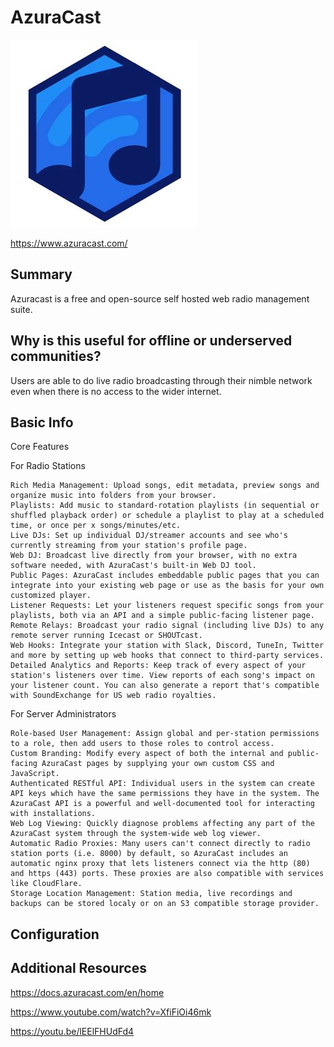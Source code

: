 # AzuraCast

![Service Logo](azuracast.jpg)

https://www.azuracast.com/


## Summary

Azuracast is a free and open-source self hosted web radio management suite.

## Why is this useful for offline or underserved communities?

Users are able to do live radio broadcasting through their nimble network even when there is no access to the wider internet. 

## Basic Info

Core Features

For Radio Stations

    Rich Media Management: Upload songs, edit metadata, preview songs and organize music into folders from your browser.
    Playlists: Add music to standard-rotation playlists (in sequential or shuffled playback order) or schedule a playlist to play at a scheduled time, or once per x songs/minutes/etc.
    Live DJs: Set up individual DJ/streamer accounts and see who's currently streaming from your station's profile page.
    Web DJ: Broadcast live directly from your browser, with no extra software needed, with AzuraCast's built-in Web DJ tool.
    Public Pages: AzuraCast includes embeddable public pages that you can integrate into your existing web page or use as the basis for your own customized player.
    Listener Requests: Let your listeners request specific songs from your playlists, both via an API and a simple public-facing listener page.
    Remote Relays: Broadcast your radio signal (including live DJs) to any remote server running Icecast or SHOUTcast.
    Web Hooks: Integrate your station with Slack, Discord, TuneIn, Twitter and more by setting up web hooks that connect to third-party services.
    Detailed Analytics and Reports: Keep track of every aspect of your station's listeners over time. View reports of each song's impact on your listener count. You can also generate a report that's compatible with SoundExchange for US web radio royalties.

For Server Administrators

    Role-based User Management: Assign global and per-station permissions to a role, then add users to those roles to control access.
    Custom Branding: Modify every aspect of both the internal and public-facing AzuraCast pages by supplying your own custom CSS and JavaScript.
    Authenticated RESTful API: Individual users in the system can create API keys which have the same permissions they have in the system. The AzuraCast API is a powerful and well-documented tool for interacting with installations.
    Web Log Viewing: Quickly diagnose problems affecting any part of the AzuraCast system through the system-wide web log viewer.
    Automatic Radio Proxies: Many users can't connect directly to radio station ports (i.e. 8000) by default, so AzuraCast includes an automatic nginx proxy that lets listeners connect via the http (80) and https (443) ports. These proxies are also compatible with services like CloudFlare.
    Storage Location Management: Station media, live recordings and backups can be stored localy or on an S3 compatible storage provider.


## Configuration



## Additional Resources

https://docs.azuracast.com/en/home

https://www.youtube.com/watch?v=XfiFiOi46mk

https://youtu.be/lEElFHUdFd4